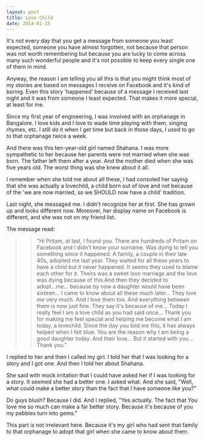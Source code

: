 ```yaml
---
layout: post
title: Love Child
date: 2014-01-15
---
```


It's not every day that you get a message from someone you least expected, someone you have almost forgotten, not because that person was not worth remembering but because you are lucky to come across many such wonderful people and it's not possible to keep every single one of them in mind. 

Anyway, the reason I am telling you all this is that you might think most of my stories are based on messages I receive on Facebook and it's kind of boring. Even this story 'happened' because of a message I received last night and it was from someone I least expected. That makes it more special, at least for me.

Since my first year of engineering, I was involved with an orphanage in Bangalore. I love kids and I love to wade time playing with them, singing rhymes, etc. I still do it when I get time but back in those days, I used to go to that orphanage twice a week.

And there was this ten-year-old girl named Shahana. I was more sympathetic to her because her parents were not married when she was born. The father left them after a year. And the mother died when she was five years old. The worst thing was she knew about it all.

I remember when she told me about all these, I had consoled her saying that she was actually a lovechild, a child born out of love and not because of the 'we are now married, so we SHOULD now have a child' tradition.

Last night, she messaged me. I didn't recognize her at first. She has grown up and looks different now. Moreover, her display name on Facebook is different, and she was not on my friend list.

The message read:

>> "Hi Pritam, at last, I found you. There are hundreds of Pritam on Facebook and I didn't know your surname. Was dying to tell you something since it happened. A family, a couple in their late 40s, adopted me last year. They waited for all these years to have a child but it never happened. It seems they used to blame each other for it. Theirs was a sweet love marriage and the love was dying because of this.And then they decided to adopt...me... because by now a daughter would have been sixteen... I came to know about all these much later... They love me very much. And I love them too. And everything between them is now just fine. They say it's because of me... Today I really feel I am a love child as you had said once... Thank you for making me feel special and helping me become what I am today, a lovechild. Since the day you told me this, it has always helped when I felt blue. You are the reason why I am being a good daughter today. And their love... But it started with you... Thank you."

I replied to her and then I called my girl. I told her that I was looking for a story and I got one. And then I told her about Shahana.

She said with mock irritation that I could have asked her if I was looking for a story. It seemed she had a better one. I asked what. And she said, "Well, what could make a better story than the fact that I have someone like you?"

Do guys blush? Because I did. And I replied, "Yes actually. The fact that You love me so much can make a far better story. Because it's because of you my pebbles turn into gems."

This part is not irrelevant here. Because it's my girl who had sent that family to that orphanage to adopt that girl when she came to know about them.

